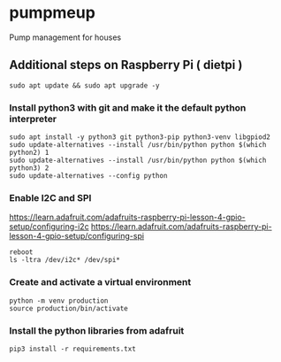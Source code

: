 # pumpmeup
Pump management for houses

## Additional steps on Raspberry Pi ( dietpi )
```
sudo apt update && sudo apt upgrade -y
```
### Install python3 with git and make it the default python interpreter
```
sudo apt install -y python3 git python3-pip python3-venv libgpiod2
sudo update-alternatives --install /usr/bin/python python $(which python2) 1
sudo update-alternatives --install /usr/bin/python python $(which python3) 2
sudo update-alternatives --config python
```

### Enable I2C and SPI
https://learn.adafruit.com/adafruits-raspberry-pi-lesson-4-gpio-setup/configuring-i2c
https://learn.adafruit.com/adafruits-raspberry-pi-lesson-4-gpio-setup/configuring-spi
```
reboot
ls -ltra /dev/i2c* /dev/spi*
```

### Create and activate a virtual environment
```
python -m venv production
source production/bin/activate
```

### Install the python libraries from adafruit
```
pip3 install -r requirements.txt
```